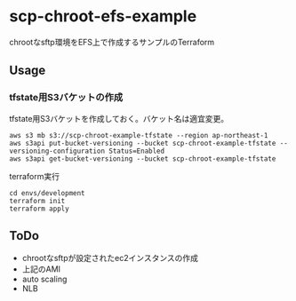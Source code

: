 # scp-chroot-efs-example

chrootなsftp環境をEFS上で作成するサンプルのTerraform

## Usage

### tfstate用S3バケットの作成

tfstate用S3バケットを作成しておく。バケット名は適宜変更。

```
aws s3 mb s3://scp-chroot-example-tfstate --region ap-northeast-1
aws s3api put-bucket-versioning --bucket scp-chroot-example-tfstate --versioning-configuration Status=Enabled
aws s3api get-bucket-versioning --bucket scp-chroot-example-tfstate
```

terraform実行

```
cd envs/development
terraform init
terraform apply
```

## ToDo

- chrootなsftpが設定されたec2インスタンスの作成
- 上記のAMI
- auto scaling
- NLB